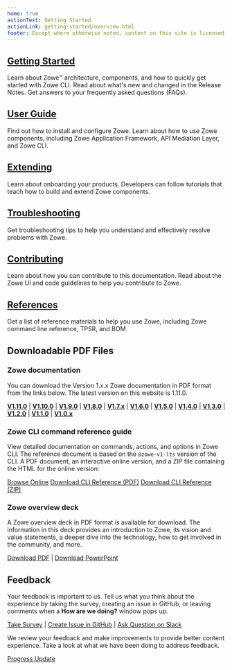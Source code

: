 ```yaml
---
home: true
actionText: Getting Started
actionLink: getting-started/overview.html
footer: Except where otherwise noted, content on this site is licensed under a Creative Commons Attribution 4.0 International license.
---
```


<div class="features">
  <div class="feature">
    <h2><a href="./getting-started/overview.html">Getting Started</a></h2>
    <p>Learn about Zowe&trade; architecture, components, and how to quickly get started with Zowe CLI. Read about what's new and changed in the Release Notes. Get answers to your frequently asked questions (FAQs).</p>
  </div>
  <div class="feature">
    <h2><a href="./user-guide/installandconfig.html">User Guide</a></h2>
    <p>Find out how to install and configure Zowe. Learn about how to use Zowe components, including Zowe Application Framework, API Mediation Layer, and Zowe CLI.</p>
  </div>
  <div class="feature">
    <h2><a href="./extend/extend-zowe-overview.html">Extending</a></h2>
    <p>Learn about onboarding your products. Developers can follow tutorials that teach how to build and extend Zowe components.</p>
  </div>
  <div class="feature">
    <h2><a href="./troubleshoot/troubleshooting.html">Troubleshooting</a></h2>
    <p>Get troubleshooting tips to help you understand and effectively resolve problems with Zowe.</p>
  </div>
  <div class="feature">
    <h2><a href="./contribute/contributing.html">Contributing</a></h2>
    <p>Learn about how you can contribute to this documentation. Read about the Zowe UI and code guidelines to help you contribute to Zowe.</p>
  </div>
  <div class="feature">
    <h2><a href="./appendix/tpsr.html">References</a></h2>
    <p>Get a list of reference materials to help you use Zowe, including Zowe command line reference, TPSR, and BOM.</p>
  </div>
</div>

## Downloadable PDF Files

### Zowe documentation

You can download the Version 1.x.x Zowe documentation in PDF format from the links below. The latest version on this website is 1.11.0.

**[V1.11.0](https://docs.zowe.org/stable/Zowe_Documentation.pdf)** |
**[V1.10.0](./Zowe_Documentation_1.10.0.pdf)** |
**[V1.9.0](./Zowe_Documentation_1.9.0.pdf)** |
**[V1.8.0](./Zowe_Documentation_1.8.0.pdf)** |
**[V1.7.x](https://docs.zowe.org/v1-7-x/Zowe_Documentation.pdf)** |
**[V1.6.0](https://docs.zowe.org/v1-6-x/Zowe_Documentation.pdf)** |
**[V1.5.0](https://docs.zowe.org/v1-5-x/Zowe_Documentation.pdf)** |
**[V1.4.0](https://docs.zowe.org/v1-4-x/Zowe_Documentation.pdf)** |
**[V1.3.0](https://docs.zowe.org/v1-3-x/Zowe_Documentation.pdf)** |
**[V1.2.0](https://docs.zowe.org/v1-2-x/Zowe_Documentation.pdf)** |
**[V1.1.0](https://docs.zowe.org/v1-1-x/Zowe_Documentation.pdf)** |
**[V1.0.x](https://docs.zowe.org/v1-0-x/Zowe_Documentation.pdf)**

### Zowe CLI command reference guide

View detailed documentation on commands, actions, and options in Zowe CLI. The reference document is based on the `@zowe-v1-lts` version of the CLI. A PDF document, an interactive online version, and a ZIP file containing the HTML for the online version:

<p class="action">
<a href="./web_help/index.html" target="_blank" class="nav-link action-button"> <span>Browse Online</span></a>
<a href="./CLIReference_Zowe.pdf" class="nav-link action-button"> <span>Download CLI Reference (PDF)</span></a>
<a href="./zowe_web_help.zip" class="nav-link action-button"> <span>Download CLI Reference (ZIP)</span></a>
</p>

### Zowe overview deck

A Zowe overview deck in PDF format is available for download. The information in this deck provides an introduction to Zowe, its vision and value statements, a deeper dive into the technology, how to get involved in the community, and more.

[Download PDF](./Zowe_Overview.pdf)  |  [Download PowerPoint](https://ibm.box.com/s/1l34h38at1fgvmy1ghtu09owdhewx1sm)

## Feedback

Your feedback is important to us. Tell us what you think about the experience by taking the survey, creating an issue in GitHub, or leaving comments when a **How are we doing?** window pops up.

[Take Survey](https://forms.gle/Ztu9AjgV6HRr1kEs9)  |  [Create Issue in GitHub](https://github.com/zowe/docs-site/issues) | [Ask Question on Slack](https://slack.openmainframeproject.org/)

We review your feedback and make improvements to provide better content experience. Take a look at what we have been doing to address feedback.

[Progress Update](https://github.com/zowe/docs-site/wiki/User-feedback-and-content-update)
